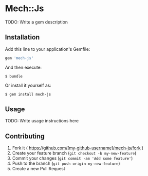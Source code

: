 # Mech::Js

TODO: Write a gem description

## Installation

Add this line to your application's Gemfile:

```ruby
gem 'mech-js'
```

And then execute:

    $ bundle

Or install it yourself as:

    $ gem install mech-js

## Usage

TODO: Write usage instructions here

## Contributing

1. Fork it ( https://github.com/[my-github-username]/mech-js/fork )
2. Create your feature branch (`git checkout -b my-new-feature`)
3. Commit your changes (`git commit -am 'Add some feature'`)
4. Push to the branch (`git push origin my-new-feature`)
5. Create a new Pull Request
